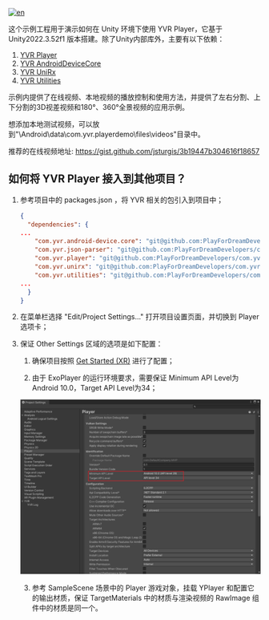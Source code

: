 [![en](https://img.shields.io/badge/lang-en-blue.svg)](.\README.md)

这个示例工程用于演示如何在 Unity 环境下使用 YVR Player，它基于 Unity2022.3.52f1 版本搭建。除了Unity内部库外，主要有以下依赖：

1. [YVR Player](https://github.com/PlayForDreamDevelopers/com.yvr.player-mirror)
2. [YVR AndroidDeviceCore](https://github.com/PlayForDreamDevelopers/com.yvr.android-device.core-mirror)
3. [YVR UniRx](https://github.com/PlayForDreamDevelopers/com.yvr.unirx-mirror)
4. [YVR Utilities](https://github.com/PlayForDreamDevelopers/com.yvr.utilities-mirror)

示例内提供了在线视频、本地视频的播放控制和使用方法，并提供了左右分割、上下分割的3D视差视频和180°、360°全景视频的应用示例。

想添加本地测试视频，可以放到"\Android\data\com.yvr.playerdemo\files\videos"目录中。

推荐的在线视频地址: https://gist.github.com/jsturgis/3b19447b304616f18657

## 如何将 YVR Player 接入到其他项目？

1. 参考项目中的 packages.json ，将 YVR 相关的包引入到项目中；

   ```json
   {
     "dependencies": {
   ...
       "com.yvr.android-device.core": "git@github.com:PlayForDreamDevelopers/com.yvr.android-device.core-mirror.git?path=/com.yvr.android-device.core#0540b2af10a4d83e40f3b62b457a5bb6e742e9b6",
       "com.yvr.json-parser": "git@github.com:PlayForDreamDevelopers/com.yvr.json-parser-mirror.git?path=/com.yvr.json-parser#87438d1a077e9b648dc5393637174f33aaefe104",
       "com.yvr.player": "git@github.com:PlayForDreamDevelopers/com.yvr.player-mirror.git?path=/com.yvr.player#051858c079647678aea66a910e7150a54a1179b9",
       "com.yvr.unirx": "git@github.com:PlayForDreamDevelopers/com.yvr.unirx-mirror.git?path=/com.yvr.unirx#a795fe53c94d3761f6bad216c05bb480b926bc8f",
       "com.yvr.utilities": "git@github.com:PlayForDreamDevelopers/com.yvr.utilities-mirror.git?path=/com.yvr.utilities#c06beb422cd7e07324aa50ec3196be2ef1de1205",
   ...
     }
   }
   
   ```

2. 在菜单栏选择 "Edit/Project Settings..." 打开项目设置页面，并切换到 Player 选项卡；

3. 保证 Other Settings 区域的选项是如下配置：

   1. 确保项目按照 [Get Started (XR)](https://developer.pfdm.cn/yvrdoc/unity/UserManual/GetStartedXR.html) 进行了配置；

   2. 由于 ExoPlayer 的运行环境要求，需要保证 Minimum API Level为Android 10.0，Target API Level为34；

   ![image-20250306135106293](.\README.ASSETS\image-20250306135106293.png)

   3. 参考 SampleScene 场景中的 Player 游戏对象，挂载 YPlayer 和配置它的输出材质，保证 TargetMaterials 中的材质与渲染视频的 RawImage 组件中的材质是同一个。